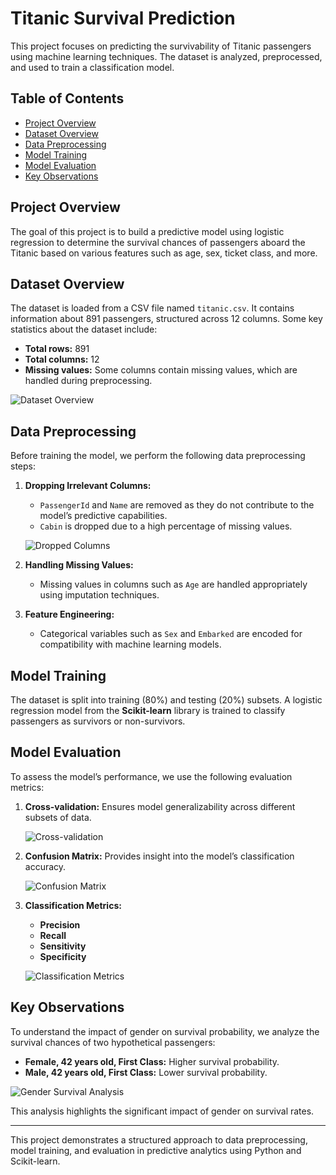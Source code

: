 # Titanic Survival Prediction

This project focuses on predicting the survivability of Titanic passengers using machine learning techniques. The dataset is analyzed, preprocessed, and used to train a classification model.

## Table of Contents
- [Project Overview](#project-overview)
- [Dataset Overview](#dataset-overview)
- [Data Preprocessing](#data-preprocessing)
- [Model Training](#model-training)
- [Model Evaluation](#model-evaluation)
- [Key Observations](#key-observations)

## Project Overview
The goal of this project is to build a predictive model using logistic regression to determine the survival chances of passengers aboard the Titanic based on various features such as age, sex, ticket class, and more.

## Dataset Overview
The dataset is loaded from a CSV file named `titanic.csv`. It contains information about 891 passengers, structured across 12 columns. Some key statistics about the dataset include:

- **Total rows:** 891
- **Total columns:** 12
- **Missing values:** Some columns contain missing values, which are handled during preprocessing.

![Dataset Overview](https://github.com/user-attachments/assets/a640853e-635e-4d98-beee-d4f1cefdfc2c)

## Data Preprocessing
Before training the model, we perform the following data preprocessing steps:
1. **Dropping Irrelevant Columns:**
   - `PassengerId` and `Name` are removed as they do not contribute to the model’s predictive capabilities.
   - `Cabin` is dropped due to a high percentage of missing values.

   ![Dropped Columns](https://github.com/user-attachments/assets/576b6c76-9cde-43a6-8211-2ae7fd4ea613)

2. **Handling Missing Values:**
   - Missing values in columns such as `Age` are handled appropriately using imputation techniques.

3. **Feature Engineering:**
   - Categorical variables such as `Sex` and `Embarked` are encoded for compatibility with machine learning models.

## Model Training
The dataset is split into training (80%) and testing (20%) subsets. A logistic regression model from the **Scikit-learn** library is trained to classify passengers as survivors or non-survivors.

## Model Evaluation
To assess the model’s performance, we use the following evaluation metrics:
1. **Cross-validation:** Ensures model generalizability across different subsets of data.

   ![Cross-validation](https://github.com/user-attachments/assets/91a8a396-be3b-4405-b4d1-0a014cf24953)

2. **Confusion Matrix:** Provides insight into the model’s classification accuracy.

   ![Confusion Matrix](https://github.com/user-attachments/assets/7642e29c-f804-4ffb-bbdf-491a8c23372a)

3. **Classification Metrics:**
   - **Precision**
   - **Recall**
   - **Sensitivity**
   - **Specificity**

   ![Classification Metrics](https://github.com/user-attachments/assets/0fffcd5e-435e-4755-9913-27e686107f37)

## Key Observations
To understand the impact of gender on survival probability, we analyze the survival chances of two hypothetical passengers:
- **Female, 42 years old, First Class:** Higher survival probability.
- **Male, 42 years old, First Class:** Lower survival probability.

![Gender Survival Analysis](https://github.com/user-attachments/assets/27fe9db8-e940-4888-9fa3-80acdba1a598)

This analysis highlights the significant impact of gender on survival rates.

---
This project demonstrates a structured approach to data preprocessing, model training, and evaluation in predictive analytics using Python and Scikit-learn.

